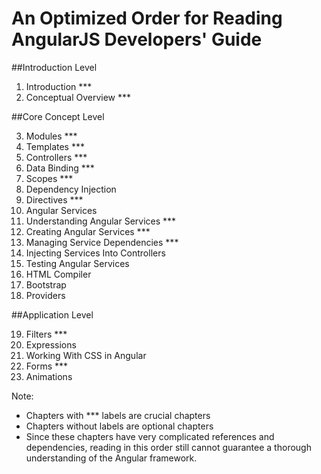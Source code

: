 An Optimized Order for Reading AngularJS Developers' Guide
==============

##Introduction Level

1. Introduction ***
2. Conceptual Overview ***

##Core Concept Level

3. Modules ***
4. Templates ***
5. Controllers ***
6. Data Binding ***
7. Scopes ***
8. Dependency Injection
9. Directives ***
10. Angular Services
11. Understanding Angular Services ***
12. Creating Angular Services ***
13. Managing Service Dependencies ***
14. Injecting Services Into Controllers
15. Testing Angular Services
16. HTML Compiler
17. Bootstrap
18. Providers

##Application Level

19. Filters ***
20. Expressions
21. Working With CSS in Angular
22. Forms ***
23. Animations


Note:

- Chapters with *** labels are crucial chapters
- Chapters without labels are optional chapters
- Since these chapters have very complicated references and dependencies, reading in this order still cannot guarantee a thorough understanding of the Angular framework.